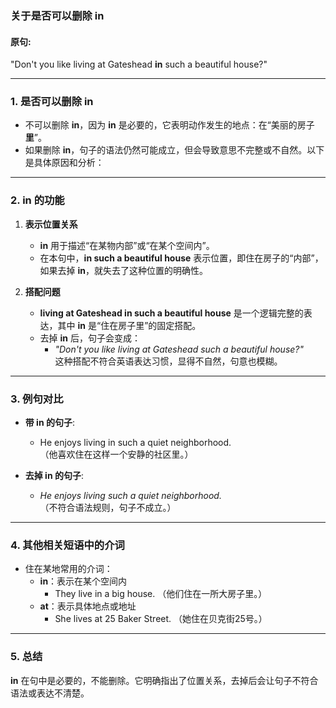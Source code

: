 ### 关于是否可以删除 **in**

#### 原句:  
"Don't you like living at Gateshead **in** such a beautiful house?"

---

### **1. 是否可以删除 in**
- 不可以删除 **in**，因为 **in** 是必要的，它表明动作发生的地点：在“美丽的房子**里**”。  
- 如果删除 **in**，句子的语法仍然可能成立，但会导致意思不完整或不自然。以下是具体原因和分析：

---

### **2. in 的功能**
1. **表示位置关系**  
   - **in** 用于描述“在某物内部”或“在某个空间内”。  
   - 在本句中，**in such a beautiful house** 表示位置，即住在房子的“内部”，如果去掉 **in**，就失去了这种位置的明确性。

2. **搭配问题**  
   - **living at Gateshead in such a beautiful house** 是一个逻辑完整的表达，其中 **in** 是“住在房子里”的固定搭配。  
   - 去掉 **in** 后，句子会变成：  
     - *"Don't you like living at Gateshead such a beautiful house?"*  
     这种搭配不符合英语表达习惯，显得不自然，句意也模糊。

---

### **3. 例句对比**
- **带 in 的句子**:  
  - He enjoys living in such a quiet neighborhood.  
    （他喜欢住在这样一个安静的社区里。）

- **去掉 in 的句子**:  
  - *He enjoys living such a quiet neighborhood.*  
    （不符合语法规则，句子不成立。）

---

### **4. 其他相关短语中的介词**
- 住在某地常用的介词：
  - **in**：表示在某个空间内  
    - They live in a big house. （他们住在一所大房子里。）  
  - **at**：表示具体地点或地址  
    - She lives at 25 Baker Street. （她住在贝克街25号。）

---

### **5. 总结**
**in** 在句中是必要的，不能删除。它明确指出了位置关系，去掉后会让句子不符合语法或表达不清楚。